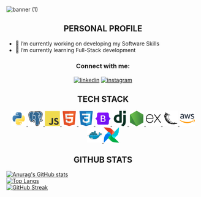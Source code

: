 
![banner (1)](https://github.com/igorlangoni/igorlangoni/assets/123383171/b26ca3ac-433f-45c7-94fd-6fe64186dd4a)

<h2 align='center'>PERSONAL PROFILE</h2>

- 🔭 I’m currently working on developing my Software Skills
- 🌱 I’m currently learning Full-Stack development

<h3 align="center">Connect with me:</h3>
<p align="center">
<a href="https://www.linkedin.com/in/igor-langoni/" target="blank"><img align="center" src="https://cdn.jsdelivr.net/npm/simple-icons@3.0.1/icons/linkedin.svg" alt="linkedin" height="30" width="40" /></a>
<a href="[your link](https://www.instagram.com/igorlangoni/)" target="blank"><img align="center" src="https://cdn.jsdelivr.net/npm/simple-icons@3.0.1/icons/instagram.svg" alt="instagram" height="30" width="40" /></a>
</p>

<h2 align='center'>TECH STACK</h2>
<p align="center"> 
  <a href="" target="_blank"> <img src="https://github.com/devicons/devicon/blob/master/icons/python/python-original.svg" alt="c" width="40" height="40"/> </a>
  <a href="" target="_blank"> <img src="https://github.com/devicons/devicon/blob/master/icons/postgresql/postgresql-original.svg" alt="c" width="40" height="40"/> </a>
  <a href="" target="_blank"> <img src="https://github.com/devicons/devicon/blob/master/icons/javascript/javascript-original.svg" alt="c" width="40" height="40"/> </a>
  <a href="" target="_blank"> <img src="https://github.com/devicons/devicon/blob/master/icons/html5/html5-original.svg" alt="c" width="40" height="40"/> </a>
  <a href="" target="_blank"> <img src="https://github.com/devicons/devicon/blob/master/icons/css3/css3-original.svg" alt="c" width="40" height="40"/> </a>
  <a href="" target="_blank"> <img src="https://github.com/devicons/devicon/blob/master/icons/bootstrap/bootstrap-original.svg" alt="c" width="40" height="40"/> </a>
  <a href="" target="_blank"> <img src="https://github.com/devicons/devicon/blob/master/icons/django/django-plain.svg" alt="c" width="40" height="40"/> </a>
  <a href="" target="_blank"> <img src="https://github.com/devicons/devicon/blob/master/icons/nodejs/nodejs-original.svg" alt="c" width="40" height="40"/> </a>
  <a href="" target="_blank"> <img src="https://github.com/devicons/devicon/blob/master/icons/express/express-original.svg" alt="c" width="40" height="40"/> </a>
  <a href="" target="_blank"> <img src="https://github.com/devicons/devicon/blob/master/icons/flask/flask-original.svg" alt="c" width="40" height="40"/> </a>
  <a href="" target="_blank"> <img src="https://github.com/devicons/devicon/blob/master/icons/amazonwebservices/amazonwebservices-original-wordmark.svg" alt="c" width="40" height="40"/> </a>
  <a href="" target="_blank"> <img src="https://github.com/devicons/devicon/blob/master/icons/docker/docker-original.svg" alt="c" width="40" height="40"/> </a>
  <a href="" target="_blank"> <img src="https://github.com/devicons/devicon/blob/master/icons/apacheairflow/apacheairflow-original.svg" alt="c" width="40" height="40"/> </a>
</p>

<h2 align='center'>GITHUB STATS</h2>

[![Anurag's GitHub stats](https://github-readme-stats.vercel.app/api?username=igorlangoni)](https://github.com/anuraghazra/github-readme-stats)
<br>
[![Top Langs](https://github-readme-stats.vercel.app/api/top-langs/?username=igorlangoni)](https://github.com/anuraghazra/github-readme-stats)
<br>
[![GitHub Streak](https://github-readme-streak-stats.herokuapp.com/?user=DenverCoder1)](https://git.io/streak-stats)

<!--
**igorlangoni/igorlangoni** is a ✨ _special_ ✨ repository because its `README.md` (this file) appears on your GitHub profile.

Here are some ideas to get you started:
- 🔭 I’m currently working on ...
- 🌱 I’m currently learning ...
- 👯 I’m looking to collaborate on ...
- 🤔 I’m looking for help with ...
- 💬 Ask me about ...
- 📫 How to reach me: ...
- 😄 Pronouns: ...
- ⚡ Fun fact: ...

-->
